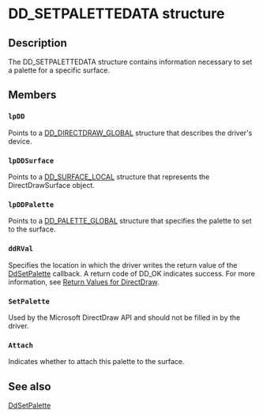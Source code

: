 # DD_SETPALETTEDATA structure

## Description

The DD_SETPALETTEDATA structure contains information necessary to set a palette for a specific surface.

## Members

### `lpDD`

Points to a [DD_DIRECTDRAW_GLOBAL](https://learn.microsoft.com/windows/desktop/api/ddrawint/ns-ddrawint-dd_directdraw_global) structure that describes the driver's device.

### `lpDDSurface`

Points to a [DD_SURFACE_LOCAL](https://learn.microsoft.com/windows/desktop/api/ddrawint/ns-ddrawint-dd_surface_local) structure that represents the DirectDrawSurface object.

### `lpDDPalette`

Points to a [DD_PALETTE_GLOBAL](https://learn.microsoft.com/windows/desktop/api/ddrawint/ns-ddrawint-dd_palette_global) structure that specifies the palette to set to the surface.

### `ddRVal`

Specifies the location in which the driver writes the return value of the [DdSetPalette](https://learn.microsoft.com/windows/desktop/api/ddrawint/nc-ddrawint-pdd_surfcb_setpalette) callback. A return code of DD_OK indicates success. For more information, see [Return Values for DirectDraw](https://learn.microsoft.com/windows-hardware/drivers/display/return-values-for-directdraw).

### `SetPalette`

Used by the Microsoft DirectDraw API and should not be filled in by the driver.

### `Attach`

Indicates whether to attach this palette to the surface.

## See also

[DdSetPalette](https://learn.microsoft.com/windows/desktop/api/ddrawint/nc-ddrawint-pdd_surfcb_setpalette)